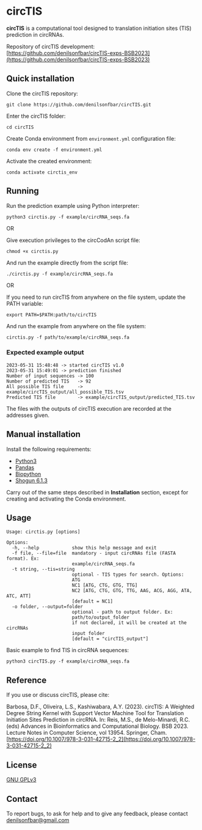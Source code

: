 circTIS
=======
**circTIS** is a computational tool designed to translation initiation sites (TIS) prediction in circRNAs.

Repository of circTIS development: [https://github.com/denilsonfbar/circTIS-exps-BSB2023](https://github.com/denilsonfbar/circTIS-exps-BSB2023)

## Quick installation

Clone the circTIS repository:
```
git clone https://github.com/denilsonfbar/circTIS.git
```

Enter the circTIS folder:
```
cd circTIS
```

Create Conda environment from ```environment.yml``` configuration file:
```
conda env create -f environment.yml
```

Activate the created environment:
```
conda activate circtis_env
```


## Running

Run the prediction example using Python interpreter:
```
python3 circtis.py -f example/circRNA_seqs.fa
```

OR

Give execution privileges to the circCodAn script file:
```
chmod +x circtis.py
```

And run the example directly from the script file:
```
./circtis.py -f example/circRNA_seqs.fa
```

OR

If you need to run circTIS from anywhere on the file system, update the PATH variable:
```
export PATH=$PATH:path/to/circTIS
```

And run the example from anywhere on the file system:
```
circtis.py -f path/to/example/circRNA_seqs.fa
```

### Expected example output
```
2023-05-31 15:48:48 -> started circTIS v1.0
2023-05-31 15:49:01 -> prediction finished
Number of input sequences -> 100
Number of predicted TIS   -> 92
All possible TIS file     -> example/circTIS_output/all_possible_TIS.tsv
Predicted TIS file        -> example/circTIS_output/predicted_TIS.tsv
```

The files with the outputs of circTIS execution are recorded at the addresses given.


## Manual installation

Install the following requirements:

- [Python3](https://www.python.org/)
- [Pandas](https://pandas.pydata.org/docs/getting_started/install.html)
- [Biopython](https://biopython.org/wiki/Download)
- [Shogun 6.1.3](https://anaconda.org/conda-forge/shogun)

Carry out of the same steps described in **Installation** section, except for creating and activating the Conda environment.


## Usage

```
Usage: circtis.py [options]

Options:
  -h, --help            show this help message and exit
  -f file, --file=file  mandatory - input circRNAs file (FASTA format). Ex:
                        example/circRNA_seqs.fa
  -t string, --tis=string
                        optional - TIS types for search. Options:
                        ATG
                        NC1 [ATG, CTG, GTG, TTG]
                        NC2 [ATG, CTG, GTG, TTG, AAG, ACG, AGG, ATA, ATC, ATT]
                        [default = NC1]
  -o folder, --output=folder
                        optional - path to output folder. Ex:
                        path/to/output_folder
                        if not declared, it will be created at the circRNAs
                        input folder
                        [default = "circTIS_output"]
```

Basic example to find TIS in circRNA sequences:
```
python3 circTIS.py -f example/circRNA_seqs.fa
```

## Reference

If you use or discuss circTIS, please cite:

Barbosa, D.F., Oliveira, L.S., Kashiwabara, A.Y. (2023). circTIS: A Weighted Degree String Kernel with Support Vector Machine Tool for Translation Initiation Sites Prediction in circRNA. In: Reis, M.S., de Melo-Minardi, R.C. (eds) Advances in Bioinformatics and Computational Biology. BSB 2023. Lecture Notes in Computer Science, vol 13954. Springer, Cham. [https://doi.org/10.1007/978-3-031-42715-2_2](https://doi.org/10.1007/978-3-031-42715-2_2)


## License

[GNU GPLv3](https://www.gnu.org/licenses/gpl-3.0.html)


## Contact

To report bugs, to ask for help and to give any feedback, please contact denilsonfbar@gmail.com
